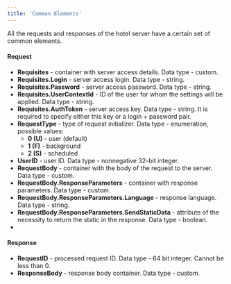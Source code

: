 ```yaml
---
title: 'Common Elements'
---
```


All the requests and responses of the hotel server have a certain set of common elements.

#### Request
-   **Requisites** - container with server access details. Data type - custom.
-   **Requisites.Login** - server access login. Data type - string.
-   **Requisites.Password** - server access password. Data type - string.
-   **Requisites.UserContextId** - ID of the user for whom the settings will be applied. Data type - string. 
-   **Requisites.AuthToken** - server access key. Data type - string. It is required to specify either this key or a login + password pair.
-   **RequestType** - type of request initializer. Data type - enumeration, possible values:
    -   **0 (U)** - user (default)
    -   **1 (F)** - background
    -   **2 (S)** - scheduled
-   **UserID** - user ID. Data type - nonnegative 32-bit integer. 
-   **RequestBody** - container with the body of the request to the server. Data type - custom.
-   **RequestBody.ResponseParameters** - container with response parameters. Data type - custom.
-   **RequestBody.ResponseParameters.Language** - response language. Data type - string.
-   **RequestBody.ResponseParameters.SendStaticData** - attribute of the necessity to return the static in the response. Data type - boolean.
-   
#### Response

-   **RequestID** - processed request ID. Data type - 64 bit integer. Cannot be less than 0.
-   **ResponseBody** - response body container. Data type - custom.